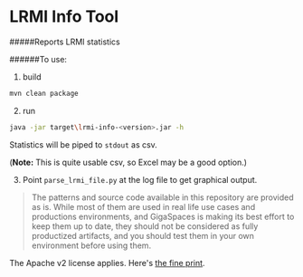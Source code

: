 # LRMI Info Tool

#####Reports LRMI statistics

######To use:

1. build

```bash
mvn clean package
```

2. run

```bash
java -jar target\lrmi-info-<version>.jar -h  
```
 
Statistics will be piped to ```stdout``` as csv. 

(**Note:** This is quite usable csv, so Excel may be a good option.) 

3. Point ```parse_lrmi_file.py``` at the log file to get graphical output.

> The patterns and source code available in this repository are provided as is. While most of them are used in real life use cases and productions environments, and GigaSpaces is making its best effort to keep them up to date, they should not be considered as fully productized artifacts, and you should test them in your own environment before using them.

The Apache v2 license applies. Here's [the fine print](../license.txt).